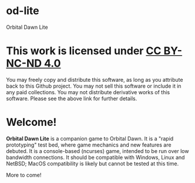 # od-lite
Orbital Dawn Lite

# This work is licensed under [CC BY-NC-ND 4.0](https://creativecommons.org/licenses/by-nc-nd/4.0/) 
You may freely copy and distribute this software, as long as you attribute back to this Github project. You may not sell this software or include it in any paid collections. You may not distribute derivative works of this software. Please see the above link for further details.

# Welcome!

**Orbital Dawn Lite** is a companion game to Orbital Dawn. It is a "rapid prototyping" test bed, where game mechanics and new features are debuted. It is a console-based (ncurses) game, intended to be run over low bandwidth connections. It should be compatible with Windows, Linux and NetBSD; MacOS compatibility is likely but cannot be tested at this time.

More to come!
